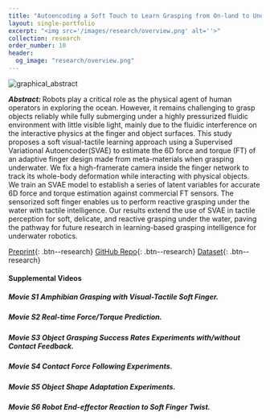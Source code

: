 ```yaml
---
title: "Autoencoding a Soft Touch to Learn Grasping from On-land to Underwater"
layout: single-portfolio
excerpt: "<img src='/images/research/overview.png' alt=''>"
collection: research
order_number: 10
header: 
  og_image: "research/overview.png"
---
```




![graphical_abstract](https://github.com/Gabriel-Ning/gabriel-ning.github.io/assets/42087775/6a22d955-43e6-47f9-b88e-18cd96b043e2)



<b><i>Abstract: </i></b>Robots play a critical role as the physical agent of human operators in exploring the ocean. However, it remains challenging to grasp objects reliably while fully submerging under a highly pressurized fluidic environment with little visible light, mainly due to the fluidic interference on the interactive physics at the finger and object surfaces. This study proposes a soft visual-tactile learning approach using a Supervised Variational Autoencoder(SVAE) to estimate the 6D force and torque (FT) of an adaptive finger design made from meta-materials when grasping underwater. We fix a high-framerate camera inside the finger network to track its whole-body deformation while interacting with physical objects. We train an SVAE model to
establish a series of latent variables for accurate 6D force and torque estimation against commercial FT sensors. The sensorized soft finger enables us to perform reactive grasping under the water with tactile intelligence. Our results extend the use of SVAE in tactile perception for soft, delicate, and reactive grasping under the water, paving the pathway for future research in learning-based grasping intelligence for underwater robotics.


[Preprint](/files/pdf/research/IEEE/draft.pdf){: .btn--research}
[GitHub Repo](https://github.com/bionicdl-sustech/AmphibiousSoftFinger){: .btn--research} 
[Dataset](https://drive.google.com/file/d/19CmZHYsDnuvNeUjVXZHiOqFZsTBYsM9z/view?usp=sharing){: .btn--research}

#### Supplemental Videos
##### Movie S1 Amphibian Grasping with Visual-Tactile Soft Finger.
<!-- https://github.com/Gabriel-Ning/gabriel-ning.github.io/assets/42087775/dd3e2bd9-bcdc-4102-af51-d40827193510 -->

##### Movie S2 Real-time Force/Torque Prediction.


<!-- https://github.com/Gabriel-Ning/gabriel-ning.github.io/assets/42087775/0614b028-99b8-414e-a06e-4dc834e5ca08 -->


##### Movie S3 Object Grasping Success Rates Experiments with/without Contact Feedback.


<!-- https://github.com/Gabriel-Ning/gabriel-ning.github.io/assets/42087775/12445336-c7a2-4d45-8a72-a113ad9f8dea -->


##### Movie S4 Contact Force Following Experiments.


<!-- https://github.com/Gabriel-Ning/gabriel-ning.github.io/assets/42087775/04a115a7-a523-4b67-9d0c-7d8725487fdf -->


##### Movie S5 Object Shape Adaptation Experiments.


<!-- https://github.com/Gabriel-Ning/gabriel-ning.github.io/assets/42087775/54748676-61cf-4414-ab41-90935aa4440a -->


##### Movie S6 Robot End-effector Reaction to Soft Finger Twist.


<!-- https://github.com/Gabriel-Ning/gabriel-ning.github.io/assets/42087775/0ae12943-79b9-44ed-a5a6-b299f0bcb25e -->



